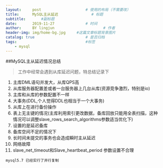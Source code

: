 ```yaml
---
layout:     post   				    # 使用的布局（不需要改）
title:      MySQL主从延迟 				# 标题 
subtitle:       #副标题
date:       2019-11-27 				# 时间
author:     BY lingjun						# 作者
header-img: img/home-bg.jpg 	#这篇文章标题背景图片
catalog: true 						# 是否归档
tags:								#标签
    - mysql
---
```


##MySQL主从延迟情况总结
> 工作中经常会遇到从库延迟问题，特总结记录下 

1. 主库DML语句并发大，从库QPS高
2. 从库服务器配置差或者一台服务器上几台从库(资源竞争激烈，特别是io)
3. 主库和从库的参数配置不一样
4. 大事务(DDL,个人觉得DDL也相当于一个大事务)
5. 从库上在进行备份操作
6. 表上无主键的情况(主库利用索引更改数据，备库回放只能用全表扫描，这种情况可以调整slave_rows_search_algorithms参数适当优化下)
7. 设置的是延迟备库
8. 备库空间不足的情况下
9. 长时间未提交的事务也会造成瞬时主从延迟
10. 网络故障
11. slave_net_timeout和Slave_heartbeat_period 参数设置不合理


`mysql5.7 已经实行了并行复制`